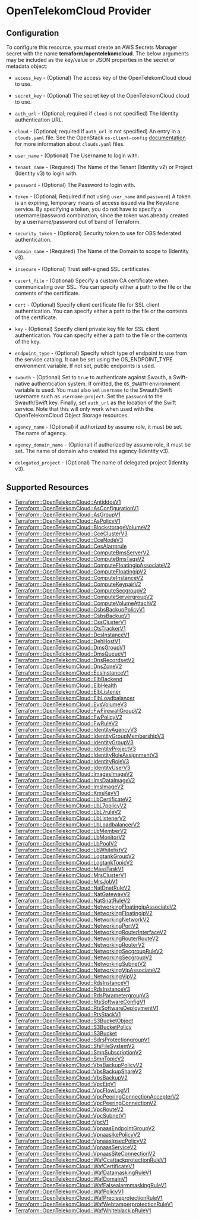 # OpenTelekomCloud Provider

## Configuration

To configure this resource, you must create an AWS Secrets Manager secret with the name **terraform/opentelekomcloud**. The below arguments may be included as the key/value or JSON properties in the secret or metadata object:

* `access_key` - (Optional) The access key of the OpenTelekomCloud cloud to use.

* `secret_key` - (Optional) The secret key of the OpenTelekomCloud cloud to use.

* `auth_url` - (Optional; required if `cloud` is not specified) The Identity
  authentication URL.

* `cloud` - (Optional; required if `auth_url` is not specified) An entry in a
  `clouds.yaml` file. See the OpenStack `os-client-config`
  [documentation](https://docs.openstack.org/os-client-config/latest/user/configuration.html)
  for more information about `clouds.yaml` files.

* `user_name` - (Optional) The Username to login with.

* `tenant_name` - (Required) The Name of the Tenant (Identity v2) or Project
  (Identity v3) to login with.

* `password` - (Optional) The Password to login with.

* `token` - (Optional; Required if not using `user_name` and `password`)
  A token is an expiring, temporary means of access issued via the Keystone
  service. By specifying a token, you do not have to specify a username/password
  combination, since the token was already created by a username/password out of
  band of Terraform.

* `security_token` - (Optional) Security token to use for OBS federated authentication.

* `domain_name` - (Required) The Name of the Domain to scope to (Identity v3).

* `insecure` - (Optional) Trust self-signed SSL certificates.

* `cacert_file` - (Optional) Specify a custom CA certificate when communicating
  over SSL. You can specify either a path to the file or the contents of the
  certificate.

* `cert` - (Optional) Specify client certificate file for SSL client
  authentication. You can specify either a path to the file or the contents of
  the certificate.

* `key` - (Optional) Specify client private key file for SSL client
  authentication. You can specify either a path to the file or the contents of
  the key.

* `endpoint_type` - (Optional) Specify which type of endpoint to use from the
  service catalog. It can be set using the OS_ENDPOINT_TYPE environment
  variable. If not set, public endpoints is used.

* `swauth` - (Optional) Set to `true` to authenticate against Swauth, a
  Swift-native authentication system. If omitted, the `OS_SWAUTH` environment
  variable is used. You must also set `username` to the Swauth/Swift username
  such as `username:project`. Set the `password` to the Swauth/Swift key.
  Finally, set `auth_url` as the location of the Swift service. Note that this
  will only work when used with the OpenTelekomCloud Object Storage resources.

* `agency_name` - (Optional) if authorized by assume role, it must be set. The
  name of agency.

* `agency_domain_name` - (Optional) if authorized by assume role, it must be set.
  The name of domain who created the agency (Identity v3).

* `delegated_project` - (Optional) The name of delegated project (Identity v3).


## Supported Resources

* [Terraform::OpenTelekomCloud::AntiddosV1](../resources/opentelekomcloud/Terraform-OpenTelekomCloud-AntiddosV1/docs/README.md)
* [Terraform::OpenTelekomCloud::AsConfigurationV1](../resources/opentelekomcloud/Terraform-OpenTelekomCloud-AsConfigurationV1/docs/README.md)
* [Terraform::OpenTelekomCloud::AsGroupV1](../resources/opentelekomcloud/Terraform-OpenTelekomCloud-AsGroupV1/docs/README.md)
* [Terraform::OpenTelekomCloud::AsPolicyV1](../resources/opentelekomcloud/Terraform-OpenTelekomCloud-AsPolicyV1/docs/README.md)
* [Terraform::OpenTelekomCloud::BlockstorageVolumeV2](../resources/opentelekomcloud/Terraform-OpenTelekomCloud-BlockstorageVolumeV2/docs/README.md)
* [Terraform::OpenTelekomCloud::CceClusterV3](../resources/opentelekomcloud/Terraform-OpenTelekomCloud-CceClusterV3/docs/README.md)
* [Terraform::OpenTelekomCloud::CceNodeV3](../resources/opentelekomcloud/Terraform-OpenTelekomCloud-CceNodeV3/docs/README.md)
* [Terraform::OpenTelekomCloud::CesAlarmrule](../resources/opentelekomcloud/Terraform-OpenTelekomCloud-CesAlarmrule/docs/README.md)
* [Terraform::OpenTelekomCloud::ComputeBmsServerV2](../resources/opentelekomcloud/Terraform-OpenTelekomCloud-ComputeBmsServerV2/docs/README.md)
* [Terraform::OpenTelekomCloud::ComputeBmsTagsV2](../resources/opentelekomcloud/Terraform-OpenTelekomCloud-ComputeBmsTagsV2/docs/README.md)
* [Terraform::OpenTelekomCloud::ComputeFloatingipAssociateV2](../resources/opentelekomcloud/Terraform-OpenTelekomCloud-ComputeFloatingipAssociateV2/docs/README.md)
* [Terraform::OpenTelekomCloud::ComputeFloatingipV2](../resources/opentelekomcloud/Terraform-OpenTelekomCloud-ComputeFloatingipV2/docs/README.md)
* [Terraform::OpenTelekomCloud::ComputeInstanceV2](../resources/opentelekomcloud/Terraform-OpenTelekomCloud-ComputeInstanceV2/docs/README.md)
* [Terraform::OpenTelekomCloud::ComputeKeypairV2](../resources/opentelekomcloud/Terraform-OpenTelekomCloud-ComputeKeypairV2/docs/README.md)
* [Terraform::OpenTelekomCloud::ComputeSecgroupV2](../resources/opentelekomcloud/Terraform-OpenTelekomCloud-ComputeSecgroupV2/docs/README.md)
* [Terraform::OpenTelekomCloud::ComputeServergroupV2](../resources/opentelekomcloud/Terraform-OpenTelekomCloud-ComputeServergroupV2/docs/README.md)
* [Terraform::OpenTelekomCloud::ComputeVolumeAttachV2](../resources/opentelekomcloud/Terraform-OpenTelekomCloud-ComputeVolumeAttachV2/docs/README.md)
* [Terraform::OpenTelekomCloud::CsbsBackupPolicyV1](../resources/opentelekomcloud/Terraform-OpenTelekomCloud-CsbsBackupPolicyV1/docs/README.md)
* [Terraform::OpenTelekomCloud::CsbsBackupV1](../resources/opentelekomcloud/Terraform-OpenTelekomCloud-CsbsBackupV1/docs/README.md)
* [Terraform::OpenTelekomCloud::CssClusterV1](../resources/opentelekomcloud/Terraform-OpenTelekomCloud-CssClusterV1/docs/README.md)
* [Terraform::OpenTelekomCloud::CtsTrackerV1](../resources/opentelekomcloud/Terraform-OpenTelekomCloud-CtsTrackerV1/docs/README.md)
* [Terraform::OpenTelekomCloud::DcsInstanceV1](../resources/opentelekomcloud/Terraform-OpenTelekomCloud-DcsInstanceV1/docs/README.md)
* [Terraform::OpenTelekomCloud::DehHostV1](../resources/opentelekomcloud/Terraform-OpenTelekomCloud-DehHostV1/docs/README.md)
* [Terraform::OpenTelekomCloud::DmsGroupV1](../resources/opentelekomcloud/Terraform-OpenTelekomCloud-DmsGroupV1/docs/README.md)
* [Terraform::OpenTelekomCloud::DmsQueueV1](../resources/opentelekomcloud/Terraform-OpenTelekomCloud-DmsQueueV1/docs/README.md)
* [Terraform::OpenTelekomCloud::DnsRecordsetV2](../resources/opentelekomcloud/Terraform-OpenTelekomCloud-DnsRecordsetV2/docs/README.md)
* [Terraform::OpenTelekomCloud::DnsZoneV2](../resources/opentelekomcloud/Terraform-OpenTelekomCloud-DnsZoneV2/docs/README.md)
* [Terraform::OpenTelekomCloud::EcsInstanceV1](../resources/opentelekomcloud/Terraform-OpenTelekomCloud-EcsInstanceV1/docs/README.md)
* [Terraform::OpenTelekomCloud::ElbBackend](../resources/opentelekomcloud/Terraform-OpenTelekomCloud-ElbBackend/docs/README.md)
* [Terraform::OpenTelekomCloud::ElbHealth](../resources/opentelekomcloud/Terraform-OpenTelekomCloud-ElbHealth/docs/README.md)
* [Terraform::OpenTelekomCloud::ElbListener](../resources/opentelekomcloud/Terraform-OpenTelekomCloud-ElbListener/docs/README.md)
* [Terraform::OpenTelekomCloud::ElbLoadbalancer](../resources/opentelekomcloud/Terraform-OpenTelekomCloud-ElbLoadbalancer/docs/README.md)
* [Terraform::OpenTelekomCloud::EvsVolumeV3](../resources/opentelekomcloud/Terraform-OpenTelekomCloud-EvsVolumeV3/docs/README.md)
* [Terraform::OpenTelekomCloud::FwFirewallGroupV2](../resources/opentelekomcloud/Terraform-OpenTelekomCloud-FwFirewallGroupV2/docs/README.md)
* [Terraform::OpenTelekomCloud::FwPolicyV2](../resources/opentelekomcloud/Terraform-OpenTelekomCloud-FwPolicyV2/docs/README.md)
* [Terraform::OpenTelekomCloud::FwRuleV2](../resources/opentelekomcloud/Terraform-OpenTelekomCloud-FwRuleV2/docs/README.md)
* [Terraform::OpenTelekomCloud::IdentityAgencyV3](../resources/opentelekomcloud/Terraform-OpenTelekomCloud-IdentityAgencyV3/docs/README.md)
* [Terraform::OpenTelekomCloud::IdentityGroupMembershipV3](../resources/opentelekomcloud/Terraform-OpenTelekomCloud-IdentityGroupMembershipV3/docs/README.md)
* [Terraform::OpenTelekomCloud::IdentityGroupV3](../resources/opentelekomcloud/Terraform-OpenTelekomCloud-IdentityGroupV3/docs/README.md)
* [Terraform::OpenTelekomCloud::IdentityProjectV3](../resources/opentelekomcloud/Terraform-OpenTelekomCloud-IdentityProjectV3/docs/README.md)
* [Terraform::OpenTelekomCloud::IdentityRoleAssignmentV3](../resources/opentelekomcloud/Terraform-OpenTelekomCloud-IdentityRoleAssignmentV3/docs/README.md)
* [Terraform::OpenTelekomCloud::IdentityRoleV3](../resources/opentelekomcloud/Terraform-OpenTelekomCloud-IdentityRoleV3/docs/README.md)
* [Terraform::OpenTelekomCloud::IdentityUserV3](../resources/opentelekomcloud/Terraform-OpenTelekomCloud-IdentityUserV3/docs/README.md)
* [Terraform::OpenTelekomCloud::ImagesImageV2](../resources/opentelekomcloud/Terraform-OpenTelekomCloud-ImagesImageV2/docs/README.md)
* [Terraform::OpenTelekomCloud::ImsDataImageV2](../resources/opentelekomcloud/Terraform-OpenTelekomCloud-ImsDataImageV2/docs/README.md)
* [Terraform::OpenTelekomCloud::ImsImageV2](../resources/opentelekomcloud/Terraform-OpenTelekomCloud-ImsImageV2/docs/README.md)
* [Terraform::OpenTelekomCloud::KmsKeyV1](../resources/opentelekomcloud/Terraform-OpenTelekomCloud-KmsKeyV1/docs/README.md)
* [Terraform::OpenTelekomCloud::LbCertificateV2](../resources/opentelekomcloud/Terraform-OpenTelekomCloud-LbCertificateV2/docs/README.md)
* [Terraform::OpenTelekomCloud::LbL7policyV2](../resources/opentelekomcloud/Terraform-OpenTelekomCloud-LbL7policyV2/docs/README.md)
* [Terraform::OpenTelekomCloud::LbL7ruleV2](../resources/opentelekomcloud/Terraform-OpenTelekomCloud-LbL7ruleV2/docs/README.md)
* [Terraform::OpenTelekomCloud::LbListenerV2](../resources/opentelekomcloud/Terraform-OpenTelekomCloud-LbListenerV2/docs/README.md)
* [Terraform::OpenTelekomCloud::LbLoadbalancerV2](../resources/opentelekomcloud/Terraform-OpenTelekomCloud-LbLoadbalancerV2/docs/README.md)
* [Terraform::OpenTelekomCloud::LbMemberV2](../resources/opentelekomcloud/Terraform-OpenTelekomCloud-LbMemberV2/docs/README.md)
* [Terraform::OpenTelekomCloud::LbMonitorV2](../resources/opentelekomcloud/Terraform-OpenTelekomCloud-LbMonitorV2/docs/README.md)
* [Terraform::OpenTelekomCloud::LbPoolV2](../resources/opentelekomcloud/Terraform-OpenTelekomCloud-LbPoolV2/docs/README.md)
* [Terraform::OpenTelekomCloud::LbWhitelistV2](../resources/opentelekomcloud/Terraform-OpenTelekomCloud-LbWhitelistV2/docs/README.md)
* [Terraform::OpenTelekomCloud::LogtankGroupV2](../resources/opentelekomcloud/Terraform-OpenTelekomCloud-LogtankGroupV2/docs/README.md)
* [Terraform::OpenTelekomCloud::LogtankTopicV2](../resources/opentelekomcloud/Terraform-OpenTelekomCloud-LogtankTopicV2/docs/README.md)
* [Terraform::OpenTelekomCloud::MaasTaskV1](../resources/opentelekomcloud/Terraform-OpenTelekomCloud-MaasTaskV1/docs/README.md)
* [Terraform::OpenTelekomCloud::MrsClusterV1](../resources/opentelekomcloud/Terraform-OpenTelekomCloud-MrsClusterV1/docs/README.md)
* [Terraform::OpenTelekomCloud::MrsJobV1](../resources/opentelekomcloud/Terraform-OpenTelekomCloud-MrsJobV1/docs/README.md)
* [Terraform::OpenTelekomCloud::NatDnatRuleV2](../resources/opentelekomcloud/Terraform-OpenTelekomCloud-NatDnatRuleV2/docs/README.md)
* [Terraform::OpenTelekomCloud::NatGatewayV2](../resources/opentelekomcloud/Terraform-OpenTelekomCloud-NatGatewayV2/docs/README.md)
* [Terraform::OpenTelekomCloud::NatSnatRuleV2](../resources/opentelekomcloud/Terraform-OpenTelekomCloud-NatSnatRuleV2/docs/README.md)
* [Terraform::OpenTelekomCloud::NetworkingFloatingipAssociateV2](../resources/opentelekomcloud/Terraform-OpenTelekomCloud-NetworkingFloatingipAssociateV2/docs/README.md)
* [Terraform::OpenTelekomCloud::NetworkingFloatingipV2](../resources/opentelekomcloud/Terraform-OpenTelekomCloud-NetworkingFloatingipV2/docs/README.md)
* [Terraform::OpenTelekomCloud::NetworkingNetworkV2](../resources/opentelekomcloud/Terraform-OpenTelekomCloud-NetworkingNetworkV2/docs/README.md)
* [Terraform::OpenTelekomCloud::NetworkingPortV2](../resources/opentelekomcloud/Terraform-OpenTelekomCloud-NetworkingPortV2/docs/README.md)
* [Terraform::OpenTelekomCloud::NetworkingRouterInterfaceV2](../resources/opentelekomcloud/Terraform-OpenTelekomCloud-NetworkingRouterInterfaceV2/docs/README.md)
* [Terraform::OpenTelekomCloud::NetworkingRouterRouteV2](../resources/opentelekomcloud/Terraform-OpenTelekomCloud-NetworkingRouterRouteV2/docs/README.md)
* [Terraform::OpenTelekomCloud::NetworkingRouterV2](../resources/opentelekomcloud/Terraform-OpenTelekomCloud-NetworkingRouterV2/docs/README.md)
* [Terraform::OpenTelekomCloud::NetworkingSecgroupRuleV2](../resources/opentelekomcloud/Terraform-OpenTelekomCloud-NetworkingSecgroupRuleV2/docs/README.md)
* [Terraform::OpenTelekomCloud::NetworkingSecgroupV2](../resources/opentelekomcloud/Terraform-OpenTelekomCloud-NetworkingSecgroupV2/docs/README.md)
* [Terraform::OpenTelekomCloud::NetworkingSubnetV2](../resources/opentelekomcloud/Terraform-OpenTelekomCloud-NetworkingSubnetV2/docs/README.md)
* [Terraform::OpenTelekomCloud::NetworkingVipAssociateV2](../resources/opentelekomcloud/Terraform-OpenTelekomCloud-NetworkingVipAssociateV2/docs/README.md)
* [Terraform::OpenTelekomCloud::NetworkingVipV2](../resources/opentelekomcloud/Terraform-OpenTelekomCloud-NetworkingVipV2/docs/README.md)
* [Terraform::OpenTelekomCloud::RdsInstanceV1](../resources/opentelekomcloud/Terraform-OpenTelekomCloud-RdsInstanceV1/docs/README.md)
* [Terraform::OpenTelekomCloud::RdsInstanceV3](../resources/opentelekomcloud/Terraform-OpenTelekomCloud-RdsInstanceV3/docs/README.md)
* [Terraform::OpenTelekomCloud::RdsParametergroupV3](../resources/opentelekomcloud/Terraform-OpenTelekomCloud-RdsParametergroupV3/docs/README.md)
* [Terraform::OpenTelekomCloud::RtsSoftwareConfigV1](../resources/opentelekomcloud/Terraform-OpenTelekomCloud-RtsSoftwareConfigV1/docs/README.md)
* [Terraform::OpenTelekomCloud::RtsSoftwareDeploymentV1](../resources/opentelekomcloud/Terraform-OpenTelekomCloud-RtsSoftwareDeploymentV1/docs/README.md)
* [Terraform::OpenTelekomCloud::RtsStackV1](../resources/opentelekomcloud/Terraform-OpenTelekomCloud-RtsStackV1/docs/README.md)
* [Terraform::OpenTelekomCloud::S3BucketObject](../resources/opentelekomcloud/Terraform-OpenTelekomCloud-S3BucketObject/docs/README.md)
* [Terraform::OpenTelekomCloud::S3BucketPolicy](../resources/opentelekomcloud/Terraform-OpenTelekomCloud-S3BucketPolicy/docs/README.md)
* [Terraform::OpenTelekomCloud::S3Bucket](../resources/opentelekomcloud/Terraform-OpenTelekomCloud-S3Bucket/docs/README.md)
* [Terraform::OpenTelekomCloud::SdrsProtectiongroupV1](../resources/opentelekomcloud/Terraform-OpenTelekomCloud-SdrsProtectiongroupV1/docs/README.md)
* [Terraform::OpenTelekomCloud::SfsFileSystemV2](../resources/opentelekomcloud/Terraform-OpenTelekomCloud-SfsFileSystemV2/docs/README.md)
* [Terraform::OpenTelekomCloud::SmnSubscriptionV2](../resources/opentelekomcloud/Terraform-OpenTelekomCloud-SmnSubscriptionV2/docs/README.md)
* [Terraform::OpenTelekomCloud::SmnTopicV2](../resources/opentelekomcloud/Terraform-OpenTelekomCloud-SmnTopicV2/docs/README.md)
* [Terraform::OpenTelekomCloud::VbsBackupPolicyV2](../resources/opentelekomcloud/Terraform-OpenTelekomCloud-VbsBackupPolicyV2/docs/README.md)
* [Terraform::OpenTelekomCloud::VbsBackupShareV2](../resources/opentelekomcloud/Terraform-OpenTelekomCloud-VbsBackupShareV2/docs/README.md)
* [Terraform::OpenTelekomCloud::VbsBackupV2](../resources/opentelekomcloud/Terraform-OpenTelekomCloud-VbsBackupV2/docs/README.md)
* [Terraform::OpenTelekomCloud::VpcEipV1](../resources/opentelekomcloud/Terraform-OpenTelekomCloud-VpcEipV1/docs/README.md)
* [Terraform::OpenTelekomCloud::VpcFlowLogV1](../resources/opentelekomcloud/Terraform-OpenTelekomCloud-VpcFlowLogV1/docs/README.md)
* [Terraform::OpenTelekomCloud::VpcPeeringConnectionAccepterV2](../resources/opentelekomcloud/Terraform-OpenTelekomCloud-VpcPeeringConnectionAccepterV2/docs/README.md)
* [Terraform::OpenTelekomCloud::VpcPeeringConnectionV2](../resources/opentelekomcloud/Terraform-OpenTelekomCloud-VpcPeeringConnectionV2/docs/README.md)
* [Terraform::OpenTelekomCloud::VpcRouteV2](../resources/opentelekomcloud/Terraform-OpenTelekomCloud-VpcRouteV2/docs/README.md)
* [Terraform::OpenTelekomCloud::VpcSubnetV1](../resources/opentelekomcloud/Terraform-OpenTelekomCloud-VpcSubnetV1/docs/README.md)
* [Terraform::OpenTelekomCloud::VpcV1](../resources/opentelekomcloud/Terraform-OpenTelekomCloud-VpcV1/docs/README.md)
* [Terraform::OpenTelekomCloud::VpnaasEndpointGroupV2](../resources/opentelekomcloud/Terraform-OpenTelekomCloud-VpnaasEndpointGroupV2/docs/README.md)
* [Terraform::OpenTelekomCloud::VpnaasIkePolicyV2](../resources/opentelekomcloud/Terraform-OpenTelekomCloud-VpnaasIkePolicyV2/docs/README.md)
* [Terraform::OpenTelekomCloud::VpnaasIpsecPolicyV2](../resources/opentelekomcloud/Terraform-OpenTelekomCloud-VpnaasIpsecPolicyV2/docs/README.md)
* [Terraform::OpenTelekomCloud::VpnaasServiceV2](../resources/opentelekomcloud/Terraform-OpenTelekomCloud-VpnaasServiceV2/docs/README.md)
* [Terraform::OpenTelekomCloud::VpnaasSiteConnectionV2](../resources/opentelekomcloud/Terraform-OpenTelekomCloud-VpnaasSiteConnectionV2/docs/README.md)
* [Terraform::OpenTelekomCloud::WafCcattackprotectionRuleV1](../resources/opentelekomcloud/Terraform-OpenTelekomCloud-WafCcattackprotectionRuleV1/docs/README.md)
* [Terraform::OpenTelekomCloud::WafCertificateV1](../resources/opentelekomcloud/Terraform-OpenTelekomCloud-WafCertificateV1/docs/README.md)
* [Terraform::OpenTelekomCloud::WafDatamaskingRuleV1](../resources/opentelekomcloud/Terraform-OpenTelekomCloud-WafDatamaskingRuleV1/docs/README.md)
* [Terraform::OpenTelekomCloud::WafDomainV1](../resources/opentelekomcloud/Terraform-OpenTelekomCloud-WafDomainV1/docs/README.md)
* [Terraform::OpenTelekomCloud::WafFalsealarmmaskingRuleV1](../resources/opentelekomcloud/Terraform-OpenTelekomCloud-WafFalsealarmmaskingRuleV1/docs/README.md)
* [Terraform::OpenTelekomCloud::WafPolicyV1](../resources/opentelekomcloud/Terraform-OpenTelekomCloud-WafPolicyV1/docs/README.md)
* [Terraform::OpenTelekomCloud::WafPreciseprotectionRuleV1](../resources/opentelekomcloud/Terraform-OpenTelekomCloud-WafPreciseprotectionRuleV1/docs/README.md)
* [Terraform::OpenTelekomCloud::WafWebtamperprotectionRuleV1](../resources/opentelekomcloud/Terraform-OpenTelekomCloud-WafWebtamperprotectionRuleV1/docs/README.md)
* [Terraform::OpenTelekomCloud::WafWhiteblackipRuleV1](../resources/opentelekomcloud/Terraform-OpenTelekomCloud-WafWhiteblackipRuleV1/docs/README.md)